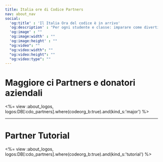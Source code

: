 ```yaml
---
title: Italia ore di Codice Partners
nav: about_nav
social:
  'og:title' : 'Il Italia Ora del codice è in arrivo'
  'og:description' : "Per ogni studente e classe: imparare come divertimento di codifica è in una sola ora"
  'og:image' : ""
  'og:image:width' : ""
  'og:image:height' : ""
  "og:video": ""
  "og:video:width": ""
  "og:video:height": ""
  "og:video:type": ""
---
```


# Maggiore ci Partners e donatori aziendali

<%= view :about_logos, logos:DB[:cdo_partners].where(codeorg_b:true).and(kind_s:'major') %>

---

# Partner Tutorial

<%= view :about_logos, logos:DB[:cdo_partners].where(codeorg_b:true).and(kind_s:'tutorial') %>